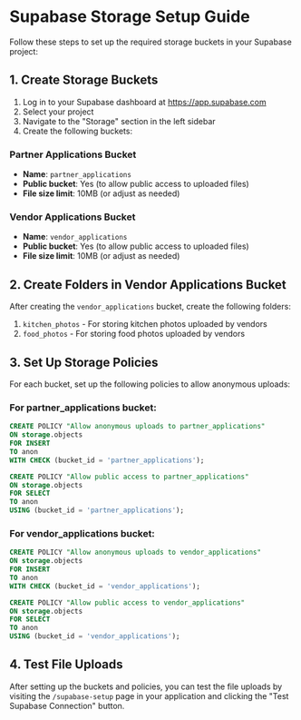 # Supabase Storage Setup Guide

Follow these steps to set up the required storage buckets in your Supabase project:

## 1. Create Storage Buckets

1. Log in to your Supabase dashboard at https://app.supabase.com
2. Select your project
3. Navigate to the "Storage" section in the left sidebar
4. Create the following buckets:

### Partner Applications Bucket
- **Name**: `partner_applications`
- **Public bucket**: Yes (to allow public access to uploaded files)
- **File size limit**: 10MB (or adjust as needed)

### Vendor Applications Bucket
- **Name**: `vendor_applications`
- **Public bucket**: Yes (to allow public access to uploaded files)
- **File size limit**: 10MB (or adjust as needed)

## 2. Create Folders in Vendor Applications Bucket

After creating the `vendor_applications` bucket, create the following folders:

1. `kitchen_photos` - For storing kitchen photos uploaded by vendors
2. `food_photos` - For storing food photos uploaded by vendors

## 3. Set Up Storage Policies

For each bucket, set up the following policies to allow anonymous uploads:

### For partner_applications bucket:

```sql
CREATE POLICY "Allow anonymous uploads to partner_applications"
ON storage.objects
FOR INSERT
TO anon
WITH CHECK (bucket_id = 'partner_applications');

CREATE POLICY "Allow public access to partner_applications"
ON storage.objects
FOR SELECT
TO anon
USING (bucket_id = 'partner_applications');
```

### For vendor_applications bucket:

```sql
CREATE POLICY "Allow anonymous uploads to vendor_applications"
ON storage.objects
FOR INSERT
TO anon
WITH CHECK (bucket_id = 'vendor_applications');

CREATE POLICY "Allow public access to vendor_applications"
ON storage.objects
FOR SELECT
TO anon
USING (bucket_id = 'vendor_applications');
```

## 4. Test File Uploads

After setting up the buckets and policies, you can test the file uploads by visiting the `/supabase-setup` page in your application and clicking the "Test Supabase Connection" button.
